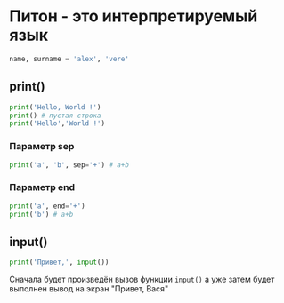 # Питон - это интерпретируемый язык

```python
name, surname = 'alex', 'vere'
```

## print()

```python
print('Hello, World !')
print() # пустая строка
print('Hello','World !')
```
### Параметр sep
```python
print('a', 'b', sep='+') # a+b
```

### Параметр end
```python
print('a', end='+')
print('b') # a+b
```

## input()
```python
print('Привет,', input())
```

Сначала будет произведён вызов функции `input()` а уже затем будет выполнен вывод на экран "Привет, Вася"